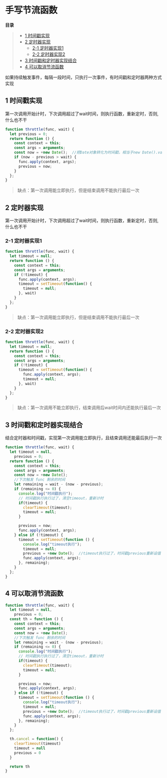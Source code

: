 # 手写节流函数

**目录**
> * [1 时间戳实现](#1-时间戳实现)
> * [2 定时器实现](#2-定时器实现)
>   * [2-1 定时器实现1](#2-1-定时器实现1)
>   * [2-2 定时器实现2](#2-2-定时器实现2)
> * [3 时间戳和定时器实现结合](#3-时间戳和定时器实现结合)
> * [4 可以取消节流函数](#4-可以取消节流函数)


如果持续触发事件，每隔一段时间，只执行一次事件，有时间戳和定时器两种方式实现

## 1 时间戳实现
第一次调用开始计时，下次调用超过了wait时间，则执行函数，重新定时，否则,什么也不干
```js
function throttle(func, wait) {
  let previous = 0;
  return function () {
    const context = this;
    const args = arguments;
    const now = +new Date();  //把Date对象转化为时间戳，相当于new Date().valueOf()
    if (now - previous > wait) {
      func.apply(context, args);
      previous = now;
    }
  };
}
```
>缺点：第一次调用能立即执行，但是结束调用不能执行最后一次

## 2 定时器实现
第一次调用开始计时，下次调用超过了wait时间，则执行函数，重新定时，否则,什么也不干

### 2-1 定时器实现1
```js
function throttle(func, wait) {
  let timeout = null;
  return function () {
    const context = this;
    const args = arguments;
    if (!timeout) {
      func.apply(context, args);
      timeout = setTimeout(function() {
        timeout = null;
      }, wait)
    }
  };
}
```
>缺点：第一次调用能立即执行，但是结束调用不能执行最后一次

### 2-2 定时器实现2
```js
function throttle(func, wait) {
  let timeout = null;
  return function () {
    const context = this;
    const args = arguments;
    if (!timeout) {
      timeout = setTimeout(function() {
        func.apply(context, args);
        timeout = null;
      }, wait)
    }
  };
}
```
>缺点：第一次调用不能立即执行，结束调用后wait时间内还能执行最后一次

## 3 时间戳和定时器实现结合
结合定时器和时间戳，实现第一次调用能立即执行，且结束调用还能最后执行一次
```js
function throttle(func, wait) {
  let timeout = null,
    previous = 0;
  return function () {
    const context = this;
    const args = arguments;
    const now = +new Date();
    //下次触发 func 剩余的时间
    let remaining = wait - (now - previous);
    if (remaining <= 0) {
      console.log("时间戳执行");
      // 时间戳执行执行过了，清空timeout，重新计时
      if(timeout) {
        clearTimeout(timeout);
        timeout = null;
      }

      previous = now;
      func.apply(context, args);
    } else if (!timeout) {
      timeout = setTimeout(function () {
        console.log("timeout执行");
        timeout = null;
        previous = +new Date();  //timeout执行过了，时间戳previous重新设值
        func.apply(context, args);
      }, remaining);
    }
  };
}
```

## 4 可以取消节流函数
```js
function throttle(func, wait) {
  let timeout = null,
    previous = 0;
  const th = function () {
    const context = this;
    const args = arguments;
    const now = +new Date();
    //下次触发 func 剩余的时间
    let remaining = wait - (now - previous);
    if (remaining <= 0) {
      console.log("时间戳执行");
      // 时间戳执行执行过了，清空timeout，重新计时
      if(timeout) {
        clearTimeout(timeout);
        timeout = null;
      }

      previous = now;
      func.apply(context, args);
    } else if (!timeout) {
      timeout = setTimeout(function () {
        console.log("timeout执行");
        timeout = null;
        previous = +new Date();  //timeout执行过了，时间戳previous重新设值
        func.apply(context, args);
      }, remaining);
    }
  };

  th.cancel = function() {
    clearTimeout(timeout)
    timeout = null
    previous = 0
  }

  return th
}
```
